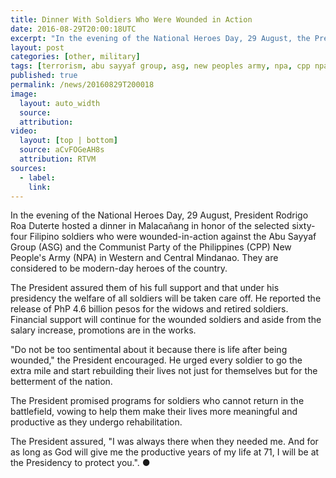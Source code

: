 ```yaml
---
title: Dinner With Soldiers Who Were Wounded in Action
date: 2016-08-29T20:00:18UTC
excerpt: "In the evening of the National Heroes Day, 29 August, the President hosted a dinner in Malacañang for the selected sixty-four soldiers who were wounded-in-action against the Abu Sayyaf Group and the New People's Army."
layout: post
categories: [other, military]
tags: [terrorism, abu sayyaf group, asg, new peoples army, npa, cpp npa]
published: true
permalink: /news/20160829T200018
image:
  layout: auto_width
  source: 
  attribution: 
video:
  layout: [top | bottom]
  source: aCvFOGeAH8s
  attribution: RTVM
sources:
  - label:
    link:
---
```


In the evening of the National Heroes Day, 29 August, President Rodrigo Roa Duterte hosted a dinner in Malacañang in honor of the selected sixty-four Filipino soldiers who were wounded-in-action against the Abu Sayyaf Group (ASG) and the Communist Party of the Philippines (CPP) New People's Army (NPA) in Western and Central Mindanao. They are considered to be modern-day heroes of the country.

The President assured them of his full support and that under his presidency the welfare of all soldiers will be taken care off.
He reported the release of PhP 4.6 billion pesos for the widows and retired soldiers.
Financial support will continue for the wounded soldiers and aside from the salary increase, promotions are in the works. 

"Do not be too sentimental about it because there is life after being wounded," the President encouraged.
He urged every soldier to go the extra mile and start rebuilding their lives not just for themselves but for the betterment of the nation.

The President promised programs for soldiers who cannot return in the battlefield, vowing to help them make their lives more meaningful and productive as they undergo rehabilitation.

The President assured, "I was always there when they needed me. And for as long as God will give me the productive years of my life at 71, I will be at the Presidency to protect you.".
&#x25cf;
